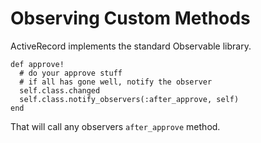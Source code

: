 # Observing Custom Methods

ActiveRecord implements the standard Observable library.

    def approve!
      # do your approve stuff
      # if all has gone well, notify the observer
      self.class.changed
      self.class.notify_observers(:after_approve, self)
    end

That will call any observers `after_approve` method.

